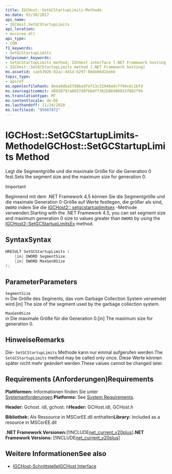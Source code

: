 ```yaml
---
title: IGCHost::SetGCStartupLimits-Methode
ms.date: 03/30/2017
api_name:
- IGCHost.SetGCStartupLimits
api_location:
- mscoree.dll
api_type:
- COM
f1_keywords:
- SetGCStartupLimits
helpviewer_keywords:
- SetGCStartupLimits method, IGCHost interface [.NET Framework hosting]
- IGCHost::SetGCStartupLimits method [.NET Framework hosting]
ms.assetid: cae53926-82ac-4d1d-b297-0bde0bd1bebb
topic_type:
- apiref
ms.openlocfilehash: 0eea9dba57886edfef13c31948a9cff94c6c1bfd
ms.sourcegitcommit: d8020797a6657d0fbbdff362b80300815f682f94
ms.translationtype: MT
ms.contentlocale: de-DE
ms.lasthandoff: 11/24/2020
ms.locfileid: "95687872"
---
```

# <a name="igchostsetgcstartuplimits-method"></a><span data-ttu-id="333fd-102">IGCHost::SetGCStartupLimits-Methode</span><span class="sxs-lookup"><span data-stu-id="333fd-102">IGCHost::SetGCStartupLimits Method</span></span>

<span data-ttu-id="333fd-103">Legt die Segmentgröße und die maximale Größe für die Generation 0 fest.</span><span class="sxs-lookup"><span data-stu-id="333fd-103">Sets the segment size and the maximum size for generation 0.</span></span>  
  
> [!IMPORTANT]
> <span data-ttu-id="333fd-104">Beginnend mit dem .NET Framework 4,5 können Sie die Segmentgröße und die maximale Generation 0-Größe auf Werte festlegen, die größer als sind, `DWORD` indem Sie die [IGCHost2:: setgcstartuplimitsex](igchost2-setgcstartuplimitsex-method.md) -Methode verwenden.</span><span class="sxs-lookup"><span data-stu-id="333fd-104">Starting with the .NET Framework 4.5, you can set segment size and maximum generation 0 size to values greater than `DWORD` by using the [IGCHost2::SetGCStartupLimitsEx](igchost2-setgcstartuplimitsex-method.md) method.</span></span>  
  
## <a name="syntax"></a><span data-ttu-id="333fd-105">Syntax</span><span class="sxs-lookup"><span data-stu-id="333fd-105">Syntax</span></span>  
  
```cpp  
HRESULT SetGCStartupLimits (  
    [in] DWORD SegmentSize,  
    [in] DWORD MaxGen0Size  
);  
```  
  
## <a name="parameters"></a><span data-ttu-id="333fd-106">Parameter</span><span class="sxs-lookup"><span data-stu-id="333fd-106">Parameters</span></span>  

 `SegmentSize`  
 <span data-ttu-id="333fd-107">in Die Größe des Segments, das vom Garbage Collection System verwendet wird.</span><span class="sxs-lookup"><span data-stu-id="333fd-107">[in] The size of the segment used by the garbage collection system.</span></span>  
  
 `MaxGen0Size`  
 <span data-ttu-id="333fd-108">in Die maximale Größe für die Generation 0.</span><span class="sxs-lookup"><span data-stu-id="333fd-108">[in] The maximum size for generation 0.</span></span>  
  
## <a name="remarks"></a><span data-ttu-id="333fd-109">Hinweise</span><span class="sxs-lookup"><span data-stu-id="333fd-109">Remarks</span></span>  

 <span data-ttu-id="333fd-110">Die- `SetGCStartupLimits` Methode kann nur einmal aufgerufen werden.</span><span class="sxs-lookup"><span data-stu-id="333fd-110">The `SetGCStartupLimits` method may be called only once.</span></span> <span data-ttu-id="333fd-111">Diese Werte können später nicht mehr geändert werden.</span><span class="sxs-lookup"><span data-stu-id="333fd-111">These values cannot be changed later.</span></span>  
  
## <a name="requirements"></a><span data-ttu-id="333fd-112">Requirements (Anforderungen)</span><span class="sxs-lookup"><span data-stu-id="333fd-112">Requirements</span></span>  

 <span data-ttu-id="333fd-113">**Plattformen:** Informationen finden Sie unter [Systemanforderungen](../../get-started/system-requirements.md).</span><span class="sxs-lookup"><span data-stu-id="333fd-113">**Platforms:** See [System Requirements](../../get-started/system-requirements.md).</span></span>  
  
 <span data-ttu-id="333fd-114">**Header:** Gchost. idl, gchost. h</span><span class="sxs-lookup"><span data-stu-id="333fd-114">**Header:** GCHost.idl, GCHost.h</span></span>  
  
 <span data-ttu-id="333fd-115">**Bibliothek:** Als Ressource in MSCorEE.dll enthalten</span><span class="sxs-lookup"><span data-stu-id="333fd-115">**Library:** Included as a resource in MSCorEE.dll</span></span>  
  
 <span data-ttu-id="333fd-116">**.NET Framework Versionen:**[!INCLUDE[net_current_v20plus](../../../../includes/net-current-v20plus-md.md)]</span><span class="sxs-lookup"><span data-stu-id="333fd-116">**.NET Framework Versions:** [!INCLUDE[net_current_v20plus](../../../../includes/net-current-v20plus-md.md)]</span></span>  
  
## <a name="see-also"></a><span data-ttu-id="333fd-117">Weitere Informationen</span><span class="sxs-lookup"><span data-stu-id="333fd-117">See also</span></span>

- [<span data-ttu-id="333fd-118">IGCHost-Schnittstelle</span><span class="sxs-lookup"><span data-stu-id="333fd-118">IGCHost Interface</span></span>](igchost-interface.md)
